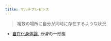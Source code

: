 ```yaml
---
title: マルチプレゼンス
---
```



 > 
 > 複数の場所に自分が同時に存在するような状況

* [自在化身体論](%E8%87%AA%E5%9C%A8%E5%8C%96%E8%BA%AB%E4%BD%93%E8%AB%96.md), *分身*の一形態
